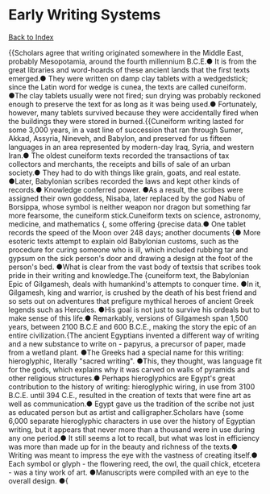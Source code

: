 # Early Writing Systems
[Back to Index](https://github.com/windows10010/tpoExtractor/blog/master/README.md)

{{Scholars agree that writing originated somewhere in the Middle East, probably Mesopotamia, around the fourth millennium B.C.E.● It is from the great libraries and word-hoards of these ancient lands that the first texts emerged.● They were written on damp clay tablets with a wedgedstick; since the Latin word for wedge is cunea, the texts are called cuneiform. ●The clay tablets usually were not fired; sun drying was probably reckoned enough to preserve the text for as long as it was being used.● Fortunately, however, many tablets survived because they were accidentally fired when the buildings they were stored in burned.{{Cuneiform writing lasted for some 3,000 years, in a vast line of succession that ran through Sumer, Akkad, Assyria, Nineveh, and Babylon, and preserved for us fifteen languages in an area represented by modern-day Iraq, Syria, and western Iran.● The oldest cuneiform texts recorded the transactions of tax collectors and merchants, the receipts and bills of sale of an urban society.● They had to do with things like grain, goats, and real estate. ●Later, Babylonian scribes recorded the laws and kept other kinds of records.● Knowledge conferred power. ●As a result, the scribes were assigned their own goddess, Nisaba, later replaced by the god Nabu of Borsippa, whose symbol is neither weapon nor dragon but something far more fearsome, the cuneiform stick.Cuneiform texts on science, astronomy, medicine, and mathematics {, some offering {precise data.● One tablet records the speed of the Moon over 248 days; another documents {● More esoteric texts attempt to explain old Babylonian customs, such as the procedure for curing someone who is ill, which included rubbing tar and gypsum on the sick person's door and drawing a design at the foot of the person's bed. ●What is clear from the vast body of textsis that scribes took pride in their writing and knowledge.The {cuneiform text, the Babylonian Epic of Gilgamesh, deals with humankind's attempts to conquer time. ●In it, Gilgamesh, king and warrior, is crushed by the death of his best friend and so sets out on adventures that prefigure mythical heroes of ancient Greek legends such as Hercules. ●His goal is not just to survive his ordeals but to make sense of this life.● Remarkably, versions of Gilgamesh span 1,500 years, between 2100 B.C.E and 600 B.C.E., making the story the epic of an entire civilization.{The ancient Egyptians invented a different way of writing and a new substance to write on - papyrus, a precursor of paper, made from a wetland plant. ●The Greeks had a special name for this writing: hieroglyphic, literally "sacred writing". ●This, they thought, was language fit for the gods, which explains why it was carved on walls of pyramids and other religious structures.● Perhaps hieroglyphics are Egypt's great contribution to the history of writing: hieroglyphic wiring, in use from 3100 B.C.E. until 394 C.E., resulted in the creation of texts that were fine art as well as communication.● Egypt gave us the tradition of the scribe not just as educated person but as artist and calligrapher.Scholars have {some 6,000 separate hieroglyphic characters in use over the history of Egyptian writing, but it appears that never more than a thousand were in use during any one period.● It still seems a lot to recall, but what was lost in efficiency was more than made up for in the beauty and richness of the texts.● Writing was meant to impress the eye with the vastness of creating itself.● Each symbol or glyph - the flowering reed, the owl, the quail chick, etcetera - was a tiny work of art. ●Manuscripts were compiled with an eye to the overall design. ●{